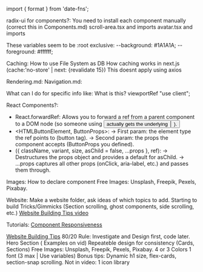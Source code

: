import { format } from 'date-fns';

radix-ui for components?:
You need to install each component manually (correct this in Components.md)
scroll-area.tsx and imports
avatar.tsx and imports




These variables seem to be :root exclusive:
  --background: #1A1A1A;
  --foreground: #ffffff;




Caching:
  How to use File System as DB
  How caching works in next.js (cache:'no-store' | next: {revalidate 15}) This doesnt apply using axios

Rendering.md:
Navigation.md:

What can I do for specific info like:
  What is this?
  viewportRef
  "use client";

  React Components?:
  - React.forwardRef:
    Allows you to forward a ref from a parent component to a DOM node (so someone using <Button ref={...} /> actually gets the underlying <button>).
  - <HTMLButtonElement, ButtonProps>:
    → First param: the element type the ref points to (button tag).
    → Second param: the props the component accepts (ButtonProps you defined).
  - ({ className, variant, size, asChild = false, ...props }, ref):
    → Destructures the props object and provides a default for asChild.
    → ...props captures all other props (onClick, aria-label, etc.) and passes them through.

Images:
  How to declare component
  Free Images: Unsplash, Freepik, Pexels, Pixabay.

Website:
  Make a website folder, ask ideas of which topics to add.
  Starting to build
  Tricks/Gimmicks (Section scrolling, ghost components, side scrolling, etc.)
  [Website Building Tips video]()

Tutorials:
[Component Responsiveness](https://youtu.be/l04dDYW-QaI?si=vvSMTF165X0vxTMb)

[Website Building Tips](https://www.youtube.com/watch?v=OjEg0IBR_ak)
  80/20 Rule: Investigate and Design first, code later.
  Hero Section ( Examples on vid)
  Repeateble design for consistency (Cards, Sections)
  Free Images: Unsplash, Freepik, Pexels, Pixabay.
  4 or 3 Colors
  1 font (3 max | Use variables)
  Bonus tips: Dynamic h1 size, flex-cards, section-snap scrolling.
  Not in video: 1 icon library